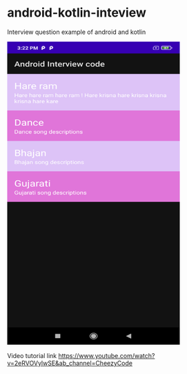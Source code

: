 # android-kotlin-inteview
Interview question example of android and kotlin 

<!-- ![image](screenshots/songs-list.png)) -->
<img src="screenshots/songs-list.png" width="400" height="700">

Video tutorial link
https://www.youtube.com/watch?v=2eRVOVylwSE&ab_channel=CheezyCode
